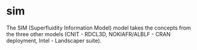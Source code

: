 # sim
The SIM (Superfluidity Information Model) model takes the concepts from the three other models (CNIT - RDCL3D, NOKIAFR/ALBLF - CRAN deployment, Intel - Landscaper suite).
